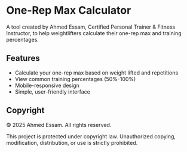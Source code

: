 # One-Rep Max Calculator

A tool created by Ahmed Essam, Certified Personal Trainer & Fitness Instructor, to help weightlifters calculate their one-rep max and training percentages.

## Features
- Calculate your one-rep max based on weight lifted and repetitions
- View common training percentages (50%-100%)
- Mobile-responsive design
- Simple, user-friendly interface

## Copyright
© 2025 Ahmed Essam. All rights reserved.

This project is protected under copyright law. Unauthorized copying, modification, distribution, or use is strictly prohibited.
